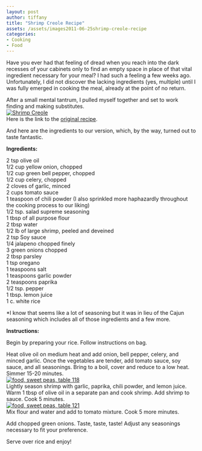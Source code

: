 ```yaml
---
layout: post
author: tiffany
title: "Shrimp Creole Recipe"
assets: /assets/images2011-06-25shrimp-creole-recipe
categories: 
- Cooking
- Food
---
```


Have you ever had that feeling of dread when you reach into the dark recesses of your cabinets only to find an empty space in place of that vital ingredient necessary for your meal? I had such a feeling a few weeks ago. Unfortunately, I did not discover the lacking ingredients (yes, multiple) until I was fully emerged in cooking the meal, already at the point of no return.

After a small mental tantrum, I pulled myself together and set to work finding and making substitutes.  
[![](jekyll_uploads/2011/06/food-sweet-peas-table-133-575x431.jpg "Shrimp Creole")](http://www.sweetpeonies.com/2011/06/shrimp-creole-recipe/food-sweet-peas-table-133/)  
Here is the link to the [original recipe](http://www.skinnytaste.com/2011/03/shrimp-creole.html).

And here are the ingredients to our version, which, by the way, turned out to taste fantastic.

**Ingredients:**

2 tsp olive oil  
1/2 cup yellow onion, chopped  
1/2 cup green bell pepper, chopped  
1/2 cup celery, chopped  
2 cloves of garlic, minced  
2 cups tomato sauce  
1 teaspoon of chili powder (I also sprinkled more haphazardly throughout the cooking process to our liking)  
1/2 tsp. salad supreme seasoning  
1 tbsp of all purpose flour  
2 tbsp water  
1/2 lb of large shrimp, peeled and deveined  
2 tsp Soy sauce  
1/4 jalapeno chopped finely  
3 green onions chopped  
2 tbsp parsley  
1 tsp oregano  
1 teaspoons salt  
1 teaspoons garlic powder  
2 teaspoons paprika  
1/2 tsp. pepper  
1 tbsp. lemon juice  
1 c. white rice

*I know that seems like a lot of seasoning but it was in lieu of the Cajun seasoning which includes all of those ingredients and a few more.

**Instructions:**

Begin by preparing your rice. Follow instructions on bag.

Heat olive oil on medium heat and add onion, bell pepper, celery, and minced garlic. Once the vegetables are tender, add tomato sauce, soy sauce, and all seasonings. Bring to a boil, cover and reduce to a low heat. Simmer 15-20 minutes.  
[![](jekyll_uploads/2011/06/food-sweet-peas-table-118-575x431.jpg "food, sweet peas, table 118")](http://www.sweetpeonies.com/2011/06/shrimp-creole-recipe/food-sweet-peas-table-118/)  
Lightly season shrimp with garlic, paprika, chili powder, and lemon juice. Warm 1 tbsp of olive oil in a separate pan and cook shrimp. Add shrimp to sauce. Cook 5 minutes.  
[![](jekyll_uploads/2011/06/food-sweet-peas-table-121-575x431.jpg "food, sweet peas, table 121")](http://www.sweetpeonies.com/2011/06/shrimp-creole-recipe/food-sweet-peas-table-121/)  
Mix flour and water and add to tomato mixture. Cook 5 more minutes.

Add chopped green onions. Taste, taste, taste! Adjust any seasonings necessary to fit your preference.

Serve over rice and enjoy!
